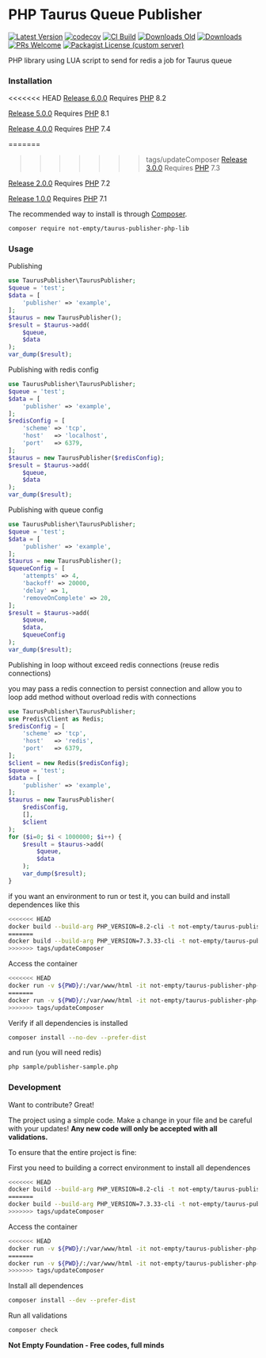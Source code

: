 # PHP Taurus Queue Publisher

[![Latest Version](https://img.shields.io/github/v/release/not-empty/taurus-publisher-php-lib.svg?style=flat-square)](https://github.com/not-empty/taurus-publisher-php-lib/releases)
[![codecov](https://codecov.io/gh/not-empty/taurus-publisher-php-lib/graph/badge.svg?token=AEMV163UW6)](https://codecov.io/gh/not-empty/taurus-publisher-php-lib)
[![CI Build](https://img.shields.io/github/actions/workflow/status/not-empty/taurus-publisher-php-lib/php.yml)](https://github.com/not-empty/taurus-publisher-php-lib/actions/workflows/php.yml)
[![Downloads Old](https://img.shields.io/packagist/dt/kiwfy/taurus-publisher-php?logo=old&label=downloads%20legacy)](https://packagist.org/packages/kiwfy/taurus-publisher-php)
[![Downloads](https://img.shields.io/packagist/dt/not-empty/taurus-publisher-php-lib?logo=old&label=downloads)](https://packagist.org/packages/not-empty/taurus-publisher-php-lib)
[![PRs Welcome](https://img.shields.io/badge/PRs-welcome-brightgreen.svg?style=flat-square)](http://makeapullrequest.com)
[![Packagist License (custom server)](https://img.shields.io/packagist/l/not-empty/taurus-publisher-php-lib)](https://github.com/not-empty/taurus-publisher-php-lib/blob/master/LICENSE)

PHP library using LUA script to send for redis a job for Taurus queue

### Installation

<<<<<<< HEAD
[Release 6.0.0](https://github.com/not-empty/taurus-publisher-php-lib/releases/tag/6.0.0) Requires [PHP](https://php.net) 8.2

[Release 5.0.0](https://github.com/not-empty/taurus-publisher-php-lib/releases/tag/5.0.0) Requires [PHP](https://php.net) 8.1

[Release 4.0.0](https://github.com/not-empty/taurus-publisher-php-lib/releases/tag/4.0.0) Requires [PHP](https://php.net) 7.4

=======
>>>>>>> tags/updateComposer
[Release 3.0.0](https://github.com/not-empty/taurus-publisher-php-lib/releases/tag/3.0.0) Requires [PHP](https://php.net) 7.3

[Release 2.0.0](https://github.com/not-empty/taurus-publisher-php-lib/releases/tag/2.0.0) Requires [PHP](https://php.net) 7.2

[Release 1.0.0](https://github.com/not-empty/taurus-publisher-php-lib/releases/tag/1.0.0) Requires [PHP](https://php.net) 7.1

The recommended way to install is through [Composer](https://getcomposer.org/).

```sh
composer require not-empty/taurus-publisher-php-lib
```

### Usage

Publishing

```php
use TaurusPublisher\TaurusPublisher;
$queue = 'test';
$data = [
	'publisher' => 'example',
];
$taurus = new TaurusPublisher();
$result = $taurus->add(
    $queue,
    $data
);
var_dump($result);
```

Publishing with redis config

```php
use TaurusPublisher\TaurusPublisher;
$queue = 'test';
$data = [
	'publisher' => 'example',
];
$redisConfig = [
    'scheme' => 'tcp',
    'host'   => 'localhost',
    'port'   => 6379,
];
$taurus = new TaurusPublisher($redisConfig);
$result = $taurus->add(
    $queue,
    $data
);
var_dump($result);
```

Publishing with queue config

```php
use TaurusPublisher\TaurusPublisher;
$queue = 'test';
$data = [
	'publisher' => 'example',
];
$taurus = new TaurusPublisher();
$queueConfig = [
    'attempts' => 4,
    'backoff' => 20000,
    'delay' => 1,
    'removeOnComplete' => 20,
];
$result = $taurus->add(
    $queue,
    $data,
    $queueConfig
);
var_dump($result);
```

Publishing in loop without exceed redis connections (reuse redis connections)

you may pass a redis connection to persist connection and allow you to loop add method without overload redis with connections

```php
use TaurusPublisher\TaurusPublisher;
use Predis\Client as Redis;
$redisConfig = [
    'scheme' => 'tcp',
    'host'   => 'redis',
    'port'   => 6379,
];
$client = new Redis($redisConfig);
$queue = 'test';
$data = [
	'publisher' => 'example',
];
$taurus = new TaurusPublisher(
    $redisConfig,
    [],
    $client
);
for ($i=0; $i < 1000000; $i++) { 
    $result = $taurus->add(
        $queue,
        $data
    );
    var_dump($result);
}
```

if you want an environment to run or test it, you can build and install dependences like this

```sh
<<<<<<< HEAD
docker build --build-arg PHP_VERSION=8.2-cli -t not-empty/taurus-publisher-php-lib:php82 -f contrib/Dockerfile .
=======
docker build --build-arg PHP_VERSION=7.3.33-cli -t not-empty/taurus-publisher-php-lib:php73 -f contrib/Dockerfile .
>>>>>>> tags/updateComposer
```

Access the container
```sh
<<<<<<< HEAD
docker run -v ${PWD}/:/var/www/html -it not-empty/taurus-publisher-php-lib:php82 bash
=======
docker run -v ${PWD}/:/var/www/html -it not-empty/taurus-publisher-php-lib:php73 bash
>>>>>>> tags/updateComposer
```

Verify if all dependencies is installed
```sh
composer install --no-dev --prefer-dist
```

and run (you will need redis)
```sh
php sample/publisher-sample.php
```

### Development

Want to contribute? Great!

The project using a simple code.
Make a change in your file and be careful with your updates!
**Any new code will only be accepted with all validations.**

To ensure that the entire project is fine:

First you need to building a correct environment to install all dependences

```sh
<<<<<<< HEAD
docker build --build-arg PHP_VERSION=8.2-cli -t not-empty/taurus-publisher-php-lib:php82 -f contrib/Dockerfile .
=======
docker build --build-arg PHP_VERSION=7.3.33-cli -t not-empty/taurus-publisher-php-lib:php73 -f contrib/Dockerfile .
>>>>>>> tags/updateComposer
```

Access the container
```sh
<<<<<<< HEAD
docker run -v ${PWD}/:/var/www/html -it not-empty/taurus-publisher-php-lib:php82 bash
=======
docker run -v ${PWD}/:/var/www/html -it not-empty/taurus-publisher-php-lib:php73 bash
>>>>>>> tags/updateComposer
```

Install all dependences
```sh
composer install --dev --prefer-dist
```

Run all validations
```sh
composer check
```

**Not Empty Foundation - Free codes, full minds**
